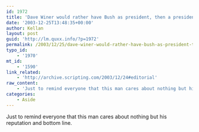 ```yaml
---
id: 1972
title: 'Dave Winer would rather have Bush as president, then a president which uses open source.'
date: '2003-12-25T13:48:35+00:00'
author: Kellan
layout: post
guid: 'http://lm.quxx.info/?p=1972'
permalink: /2003/12/25/dave-winer-would-rather-have-bush-as-president-then-a-president-which-uses-open-source/
typo_id:
    - '1970'
mt_id:
    - '1590'
link_related:
    - 'http://archive.scripting.com/2003/12/24#editorial'
raw_content:
    - 'Just to remind everyone that this man cares about nothing but his reputation and bottom line.'
categories:
    - Aside
---
```


Just to remind everyone that this man cares about nothing but his reputation and bottom line.